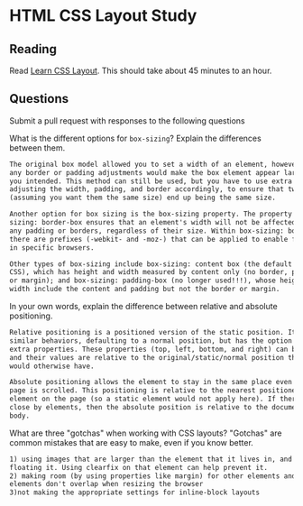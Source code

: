 # HTML CSS Layout Study

## Reading

Read [Learn CSS Layout](http://learnlayout.com). This should take about 45
 minutes to an hour.

## Questions

Submit a pull request with responses to the following questions

What is the different options for `box-sizing`? Explain the differences between
 them.

```md
The original box model allowed you to set a width of an element, however
any border or padding adjustments would make the box element appear larger than
you intended. This method can still be used, but you have to use extra math
adjusting the width, padding, and border accordingly, to ensure that two boxes
(assuming you want them the same size) end up being the same size.

Another option for box sizing is the box-sizing property. The property Box-
sizing: border-box ensures that an element's width will not be affected by
any padding or borders, regardless of their size. Within box-sizing: border-box,
there are prefixes (-webkit- and -moz-) that can be applied to enable features
in specific browsers.

Other types of box-sizing include box-sizing: content box (the default value for
CSS), which has height and width measured by content only (no border, padding,
or margin); and box-sizing: padding-box (no longer used!!!), whose height and
width include the content and padding but not the border or margin.
```

In your own words, explain the difference between relative and absolute
 positioning.

```md
Relative positioning is a positioned version of the static position. It takes on
similar behaviors, defaulting to a normal position, but has the option to add
extra properties. These properties (top, left, bottom, and right) can be set
and their values are relative to the original/static/normal position that you
would otherwise have.

Absolute positioning allows the element to stay in the same place even when the
page is scrolled. This positioning is relative to the nearest positioned
element on the page (so a static element would not apply here). If there are no
close by elements, then the absolute position is relative to the document
body.
```

What are three "gotchas" when working with CSS layouts? "Gotchas" are common
 mistakes that are easy to make, even if you know better.

```md
1) using images that are larger than the element that it lives in, and then
floating it. Using clearfix on that element can help prevent it.
2) making room (by using properties like margin) for other elements and ensuring
elements don't overlap when resizing the browser
3)not making the appropriate settings for inline-block layouts
```
